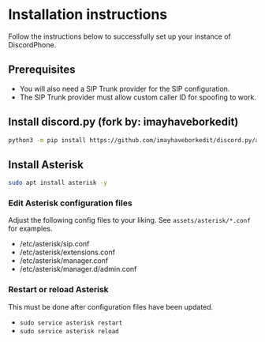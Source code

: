 # Installation instructions
Follow the instructions below to successfully set up your instance of DiscordPhone.

## Prerequisites
- You will also need a SIP Trunk provider for the SIP configuration.
- The SIP Trunk provider must allow custom caller ID for spoofing to work.

## Install discord.py (fork by: imayhaveborkedit)
```bash
python3 -m pip install https://github.com/imayhaveborkedit/discord.py/archive/voice-recv-mk2.zip
```

## Install Asterisk
```bash
sudo apt install asterisk -y
```

### Edit Asterisk configuration files
Adjust the following config files to your liking. See `assets/asterisk/*.conf` for examples.
- /etc/asterisk/sip.conf
- /etc/asterisk/extensions.conf
- /etc/asterisk/manager.conf
- /etc/asterisk/manager.d/admin.conf

### Restart or reload Asterisk
This must be done after configuration files have been updated.
- `sudo service asterisk restart`
- `sudo service asterisk reload`
